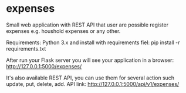 # expenses
Small web application with REST API that user are possible register expenses e.g. houshold expenses or any other.  

Requirements: Python 3.x and install with requirements fiel:
pip install -r requirements.txt

After run your Flask server you will see your application in a browser:
http://127.0.0.1:5000/expenses/

It's also available REST API, you can use them for several action such update, put, delete, add.
API link: http://127.0.0.1:5000/api/v1/expenses/
